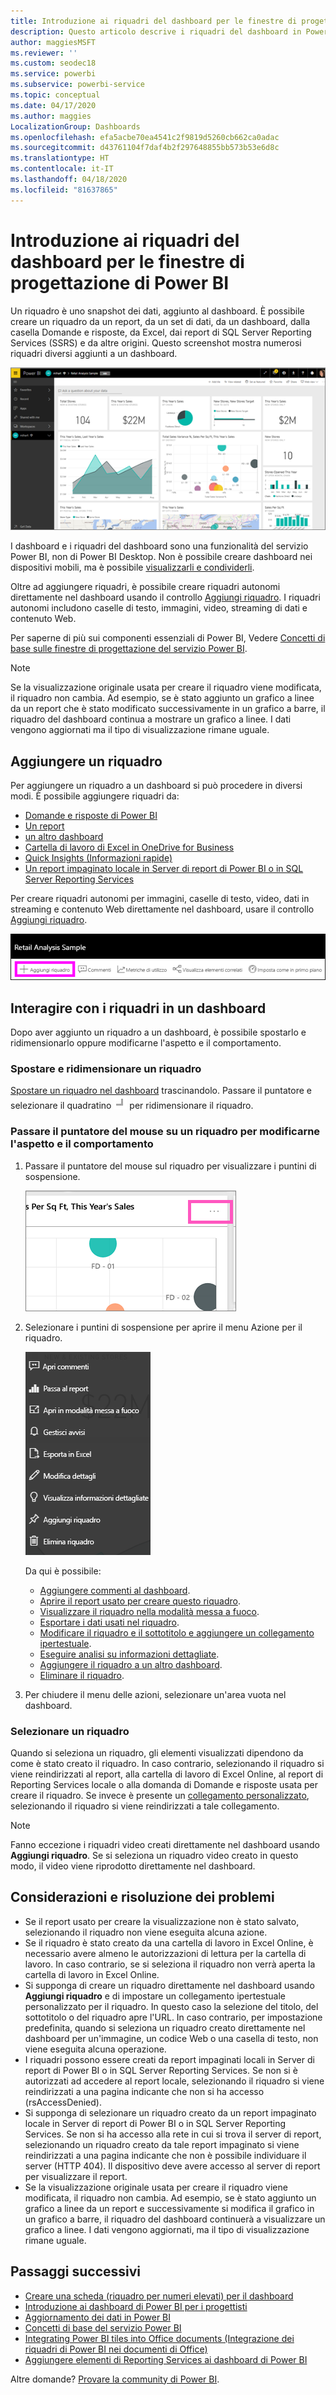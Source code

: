 ```yaml
---
title: Introduzione ai riquadri del dashboard per le finestre di progettazione di Power BI
description: Questo articolo descrive i riquadri del dashboard in Power BI, inclusi i riquadri creati dai report di SQL Server Reporting Services (SSRS).
author: maggiesMSFT
ms.reviewer: ''
ms.custom: seodec18
ms.service: powerbi
ms.subservice: powerbi-service
ms.topic: conceptual
ms.date: 04/17/2020
ms.author: maggies
LocalizationGroup: Dashboards
ms.openlocfilehash: efa5acbe70ea4541c2f9819d5260cb662ca0adac
ms.sourcegitcommit: d43761104f7daf4b2f297648855bb573b53e6d8c
ms.translationtype: HT
ms.contentlocale: it-IT
ms.lasthandoff: 04/18/2020
ms.locfileid: "81637865"
---
```

# <a name="intro-to-dashboard-tiles-for-power-bi-designers"></a>Introduzione ai riquadri del dashboard per le finestre di progettazione di Power BI

Un riquadro è uno snapshot dei dati, aggiunto al dashboard. È possibile creare un riquadro da un report, da un set di dati, da un dashboard, dalla casella Domande e risposte, da Excel, dai report di SQL Server Reporting Services (SSRS) e da altre origini.  Questo screenshot mostra numerosi riquadri diversi aggiunti a un dashboard.

![Dashboard di Power BI](media/service-dashboard-tiles/power-bi-dashboard.png)

I dashboard e i riquadri del dashboard sono una funzionalità del servizio Power BI, non di Power BI Desktop. Non è possibile creare dashboard nei dispositivi mobili, ma è possibile [visualizzarli e condividerli](mobile-apps-view-dashboard.md).

Oltre ad aggiungere riquadri, è possibile creare riquadri autonomi direttamente nel dashboard usando il controllo [Aggiungi riquadro](service-dashboard-add-widget.md). I riquadri autonomi includono caselle di testo, immagini, video, streaming di dati e contenuto Web.

Per saperne di più sui componenti essenziali di Power BI, Vedere [Concetti di base sulle finestre di progettazione del servizio Power BI](service-basic-concepts.md).

> [!NOTE]
> Se la visualizzazione originale usata per creare il riquadro viene modificata, il riquadro non cambia.  Ad esempio, se è stato aggiunto un grafico a linee da un report che è stato modificato successivamente in un grafico a barre, il riquadro del dashboard continua a mostrare un grafico a linee. I dati vengono aggiornati ma il tipo di visualizzazione rimane uguale.
> 
> 

## <a name="pin-a-tile"></a>Aggiungere un riquadro
Per aggiungere un riquadro a un dashboard si può procedere in diversi modi. È possibile aggiungere riquadri da:

* [Domande e risposte di Power BI](service-dashboard-pin-tile-from-q-and-a.md)
* [Un report](service-dashboard-pin-tile-from-report.md)
* [un altro dashboard](service-pin-tile-to-another-dashboard.md)
* [Cartella di lavoro di Excel in OneDrive for Business](service-dashboard-pin-tile-from-excel.md)
* [Quick Insights (Informazioni rapide)](service-insights.md)
* [Un report impaginato locale in Server di report di Power BI o in SQL Server Reporting Services](https://docs.microsoft.com/sql/reporting-services/pin-reporting-services-items-to-power-bi-dashboards)

Per creare riquadri autonomi per immagini, caselle di testo, video, dati in streaming e contenuto Web direttamente nel dashboard, usare il controllo [Aggiungi riquadro](service-dashboard-add-widget.md).

  ![Icona Aggiungi riquadro](media/service-dashboard-tiles/add_widgetnew.png)

## <a name="interact-with-tiles-on-a-dashboard"></a>Interagire con i riquadri in un dashboard
Dopo aver aggiunto un riquadro a un dashboard, è possibile spostarlo e ridimensionarlo oppure modificarne l'aspetto e il comportamento.

### <a name="move-and-resize-a-tile"></a>Spostare e ridimensionare un riquadro
[Spostare un riquadro nel dashboard](service-dashboard-edit-tile.md) trascinandolo. Passare il puntatore e selezionare il quadratino ![Quadratino del riquadro](media/service-dashboard-tiles/resize-handle.jpg) per ridimensionare il riquadro.

### <a name="hover-over-a-tile-to-change-the-appearance-and-behavior"></a>Passare il puntatore del mouse su un riquadro per modificarne l'aspetto e il comportamento
1. Passare il puntatore del mouse sul riquadro per visualizzare i puntini di sospensione.
   
    ![Riquadro con puntini di sospensione](media/service-dashboard-tiles/ellipses_new.png)
2. Selezionare i puntini di sospensione per aprire il menu Azione per il riquadro.
   
    ![Icona dei puntini di sospensione](media/service-dashboard-tiles/power-bi-tile-menu.png)
   
    Da qui è possibile:
   
     * [Aggiungere commenti al dashboard](consumer/end-user-comment.md).
     * [Aprire il report usato per creare questo riquadro](service-reports.md).  
     * [Visualizzare il riquadro nella modalità messa a fuoco](service-focus-mode.md).   
     * [Esportare i dati usati nel riquadro](visuals/power-bi-visualization-export-data.md).
     * [Modificare il riquadro e il sottotitolo e aggiungere un collegamento ipertestuale](service-dashboard-edit-tile.md). 
     * [Eseguire analisi su informazioni dettagliate](service-insights.md). 
     * [Aggiungere il riquadro a un altro dashboard](service-pin-tile-to-another-dashboard.md).
     * [Eliminare il riquadro](service-dashboard-edit-tile.md).

3. Per chiudere il menu delle azioni, selezionare un'area vuota nel dashboard.

### <a name="select-a-tile"></a>Selezionare un riquadro
Quando si seleziona un riquadro, gli elementi visualizzati dipendono da come è stato creato il riquadro. In caso contrario, selezionando il riquadro si viene reindirizzati al report, alla cartella di lavoro di Excel Online, al report di Reporting Services locale o alla domanda di Domande e risposte usata per creare il riquadro. Se invece è presente un [collegamento personalizzato](service-dashboard-edit-tile.md), selezionando il riquadro si viene reindirizzati a tale collegamento.

> [!NOTE]
> Fanno eccezione i riquadri video creati direttamente nel dashboard usando **Aggiungi riquadro**. Se si seleziona un riquadro video creato in questo modo, il video viene riprodotto direttamente nel dashboard.   
> 
> 

## <a name="considerations-and-troubleshooting"></a>Considerazioni e risoluzione dei problemi

* Se il report usato per creare la visualizzazione non è stato salvato, selezionando il riquadro non viene eseguita alcuna azione.
* Se il riquadro è stato creato da una cartella di lavoro in Excel Online, è necessario avere almeno le autorizzazioni di lettura per la cartella di lavoro. In caso contrario, se si seleziona il riquadro non verrà aperta la cartella di lavoro in Excel Online.
* Si supponga di creare un riquadro direttamente nel dashboard usando **Aggiungi riquadro** e di impostare un collegamento ipertestuale personalizzato per il riquadro. In questo caso la selezione del titolo, del sottotitolo o del riquadro apre l'URL. In caso contrario, per impostazione predefinita, quando si seleziona un riquadro creato direttamente nel dashboard per un'immagine, un codice Web o una casella di testo, non viene eseguita alcuna operazione.
* I riquadri possono essere creati da report impaginati locali in Server di report di Power BI o in SQL Server Reporting Services. Se non si è autorizzati ad accedere al report locale, selezionando il riquadro si viene reindirizzati a una pagina indicante che non si ha accesso (rsAccessDenied).
* Si supponga di selezionare un riquadro creato da un report impaginato locale in Server di report di Power BI o in SQL Server Reporting Services. Se non si ha accesso alla rete in cui si trova il server di report, selezionando un riquadro creato da tale report impaginato si viene reindirizzati a una pagina indicante che non è possibile individuare il server (HTTP 404). Il dispositivo deve avere accesso al server di report per visualizzare il report.
* Se la visualizzazione originale usata per creare il riquadro viene modificata, il riquadro non cambia. Ad esempio, se è stato aggiunto un grafico a linee da un report e successivamente si modifica il grafico in un grafico a barre, il riquadro del dashboard continuerà a visualizzare un grafico a linee. I dati vengono aggiornati, ma il tipo di visualizzazione rimane uguale.

## <a name="next-steps"></a>Passaggi successivi
- [Creare una scheda (riquadro per numeri elevati) per il dashboard](power-bi-visualization-card.md)
- [Introduzione ai dashboard di Power BI per i progettisti](service-dashboards.md)  
- [Aggiornamento dei dati in Power BI](refresh-data.md)
- [Concetti di base del servizio Power BI](service-basic-concepts.md)
- [Integrating Power BI tiles into Office documents (Integrazione dei riquadri di Power BI nei documenti di Office)](https://blogs.msdn.com/b/powerbidev/archive/2015/09/28/integrating-power-bi-tiles-into-office-documents.aspx)
- [Aggiungere elementi di Reporting Services ai dashboard di Power BI](https://msdn.microsoft.com/library/mt604784.aspx)

Altre domande? [Provare la community di Power BI](https://community.powerbi.com/).

